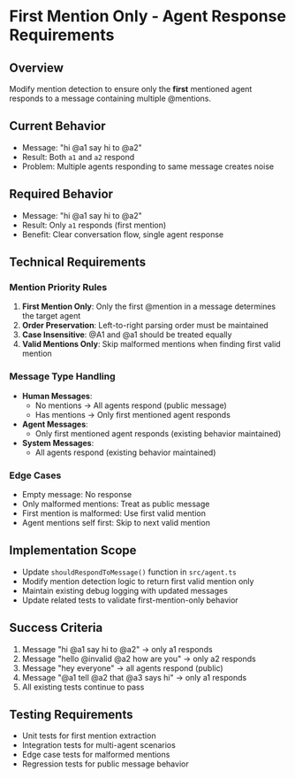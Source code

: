 # First Mention Only - Agent Response Requirements

## Overview
Modify mention detection to ensure only the **first** mentioned agent responds to a message containing multiple @mentions.

## Current Behavior
- Message: "hi @a1 say hi to @a2" 
- Result: Both `a1` and `a2` respond
- Problem: Multiple agents responding to same message creates noise

## Required Behavior
- Message: "hi @a1 say hi to @a2"
- Result: Only `a1` responds (first mention)
- Benefit: Clear conversation flow, single agent response

## Technical Requirements

### Mention Priority Rules
1. **First Mention Only**: Only the first @mention in a message determines the target agent
2. **Order Preservation**: Left-to-right parsing order must be maintained
3. **Case Insensitive**: @A1 and @a1 should be treated equally
4. **Valid Mentions Only**: Skip malformed mentions when finding first valid mention

### Message Type Handling
- **Human Messages**: 
  - No mentions → All agents respond (public message)
  - Has mentions → Only first mentioned agent responds
- **Agent Messages**: 
  - Only first mentioned agent responds (existing behavior maintained)
- **System Messages**: 
  - All agents respond (existing behavior maintained)

### Edge Cases
- Empty message: No response
- Only malformed mentions: Treat as public message
- First mention is malformed: Use first valid mention
- Agent mentions self first: Skip to next valid mention

## Implementation Scope
- Update `shouldRespondToMessage()` function in `src/agent.ts`
- Modify mention detection logic to return first valid mention only
- Maintain existing debug logging with updated messages
- Update related tests to validate first-mention-only behavior

## Success Criteria
1. Message "hi @a1 say hi to @a2" → only a1 responds
2. Message "hello @invalid @a2 how are you" → only a2 responds  
3. Message "hey everyone" → all agents respond (public)
4. Message "@a1 tell @a2 that @a3 says hi" → only a1 responds
5. All existing tests continue to pass

## Testing Requirements
- Unit tests for first mention extraction
- Integration tests for multi-agent scenarios
- Edge case tests for malformed mentions
- Regression tests for public message behavior
